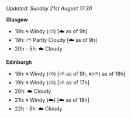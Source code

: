 *Updated: Sunday 21st August 17:30*

**Glasgow**

* 18h: :cyclone: Windy (:partly_sunny:) [:cloud: as of 9h]
* 19h: :partly_sunny: Partly Cloudy [:cloud: as of 9h]
* 20h - 5h: :cloud: Cloudy

**Edinburgh**

* 18h: :cyclone: Windy (:partly_sunny:) [:partly_sunny: as of 9h, :cyclone:(:partly_sunny:) as of 18h]
* 19h: :cyclone: Windy (:partly_sunny:) [:partly_sunny: as of 17h]
* 20h: :cloud: Cloudy
* 21h: :cyclone: Windy (:cloud:) [:cloud: as of 18h]
* 22h - 5h: :cloud: Cloudy
